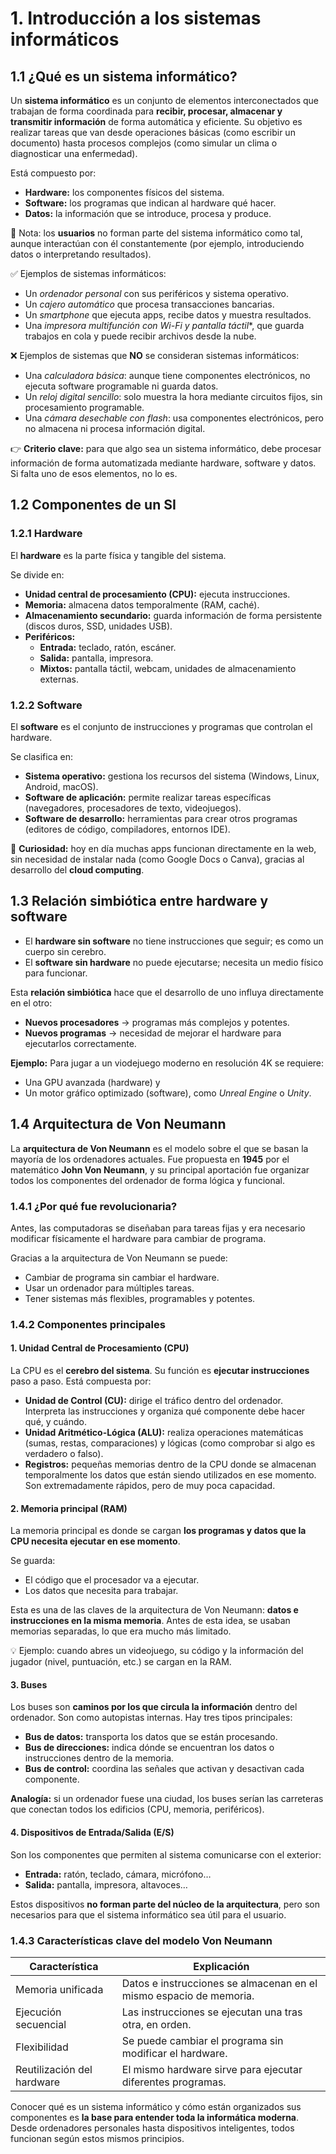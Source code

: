 # 1. Introducción a los sistemas informáticos

## 1.1 ¿Qué es un sistema informático?

Un **sistema informático** es un conjunto de elementos interconectados que trabajan de forma coordinada para **recibir, procesar, almacenar y transmitir información** de forma automática y eficiente. Su objetivo es realizar tareas que van desde operaciones básicas (como escribir un documento) hasta procesos complejos (como simular un clima o diagnosticar una enfermedad).

Está compuesto por:
- **Hardware:** los componentes físicos del sistema.
- **Software:** los programas que indican al hardware qué hacer.
- **Datos:** la información que se introduce, procesa y produce.

📌 Nota: los **usuarios** no forman parte del sistema informático como tal, aunque interactúan con él constantemente (por ejemplo, introduciendo datos o interpretando resultados).

✅ Ejemplos de sistemas informáticos:
- Un *ordenador personal* con sus periféricos y sistema operativo.
- Un *cajero automático* que procesa transacciones bancarias.
- Un *smartphone* que ejecuta apps, recibe datos y muestra resultados.
- Una *impresora multifunción con Wi-Fi y pantalla táctil**, que guarda trabajos en cola y puede recibir archivos desde la nube.

❌ Ejemplos de sistemas que **NO** se consideran sistemas informáticos:
- Una *calculadora básica*:	aunque tiene componentes electrónicos, no ejecuta software programable ni guarda datos.
- Un *reloj digital sencillo*: solo muestra la hora mediante circuitos fijos, sin procesamiento programable.
- Una *cámara desechable con flash*: usa componentes electrónicos, pero no almacena ni procesa información digital.

👉 **Criterio clave:** para que algo sea un sistema informático, debe procesar información de forma automatizada mediante hardware, software y datos. Si falta uno de esos elementos, no lo es.

## 1.2 Componentes de un SI

### 1.2.1 Hardware 

El **hardware** es la parte física y tangible del sistema. 

Se divide en:
- **Unidad central de procesamiento (CPU):** ejecuta instrucciones.
- **Memoria:** almacena datos temporalmente (RAM, caché).
- **Almacenamiento secundario:** guarda información de forma persistente (discos duros, SSD, unidades USB).
- **Periféricos:**
  - **Entrada:** teclado, ratón, escáner.
  - **Salida:** pantalla, impresora.
  - **Mixtos:** pantalla táctil, webcam, unidades de almacenamiento externas.

### 1.2.2 Software

El **software** es el conjunto de instrucciones y programas que controlan el hardware. 

Se clasifica en:
- **Sistema operativo:** gestiona los recursos del sistema (Windows, Linux, Android, macOS).
- **Software de aplicación:** permite realizar tareas específicas (navegadores, procesadores de texto, videojuegos).
- **Software de desarrollo:** herramientas para crear otros programas (editores de código, compiladores, entornos IDE).

📌 **Curiosidad:** hoy en día muchas apps funcionan directamente en la web, sin necesidad de instalar nada (como Google Docs o Canva), gracias al desarrollo del **cloud computing**.

## 1.3 Relación simbiótica entre hardware y software

- El **hardware sin software** no tiene instrucciones que seguir; es como un cuerpo sin cerebro.
- El **software sin hardware** no puede ejecutarse; necesita un medio físico para funcionar.

Esta **relación simbiótica**  hace que el desarrollo de uno influya directamente en el otro:
- **Nuevos procesadores** → programas más complejos y potentes.
- **Nuevos programas** → necesidad de mejorar el hardware para ejecutarlos correctamente.

**Ejemplo:** Para jugar a un viodejuego moderno en resolución 4K se requiere:
- Una GPU avanzada (hardware) y
- Un motor gráfico optimizado (software), como *Unreal Engine* o *Unity*.

## 1.4 Arquitectura de Von Neumann

La **arquitectura de Von Neumann** es el modelo sobre el que se basan la mayoría de los ordenadores actuales. Fue propuesta en **1945** por el matemático **John Von Neumann**, y su principal aportación fue organizar todos los componentes del ordenador de forma lógica y funcional.

### 1.4.1 ¿Por qué fue revolucionaria?

Antes, las computadoras se diseñaban para tareas fijas y era necesario modificar físicamente el hardware para cambiar de programa. 

Gracias a la arquitectura de Von Neumann se puede:
- Cambiar de programa sin cambiar el hardware.
- Usar un ordenador para múltiples tareas.
- Tener sistemas más flexibles, programables y potentes.

### 1.4.2 Componentes principales 

#### 1. Unidad Central de Procesamiento (CPU)

La CPU es el **cerebro del sistema**. Su función es **ejecutar instrucciones** paso a paso. Está compuesta por:

- **Unidad de Control (CU):** dirige el tráfico dentro del ordenador. Interpreta las instrucciones y organiza qué componente debe hacer qué, y cuándo.
- **Unidad Aritmético-Lógica (ALU):** realiza operaciones matemáticas (sumas, restas, comparaciones) y lógicas (como comprobar si algo es verdadero o falso).
- **Registros:** pequeñas memorias dentro de la CPU donde se almacenan temporalmente los datos que están siendo utilizados en ese momento. Son extremadamente rápidos, pero de muy poca capacidad.

#### 2. Memoria principal (RAM)

La memoria principal es donde se cargan **los programas y datos que la CPU necesita ejecutar en ese momento**. 

Se guarda:
- El código que el procesador va a ejecutar.
- Los datos que necesita para trabajar.

Esta es una de las claves de la arquitectura de Von Neumann: **datos e instrucciones en la misma memoria**. Antes de esta idea, se usaban memorias separadas, lo que era mucho más limitado.

💡 Ejemplo: cuando abres un videojuego, su código y la información del jugador (nivel, puntuación, etc.) se cargan en la RAM.

#### 3. Buses

Los buses son **caminos por los que circula la información** dentro del ordenador. Son como autopistas internas. Hay tres tipos principales:

- **Bus de datos:** transporta los datos que se están procesando.
- **Bus de direcciones:** indica dónde se encuentran los datos o instrucciones dentro de la memoria.
- **Bus de control:** coordina las señales que activan y desactivan cada componente.

**Analogía:** si un ordenador fuese una ciudad, los buses serían las carreteras que conectan todos los edificios (CPU, memoria, periféricos).

#### 4. Dispositivos de Entrada/Salida (E/S)

Son los componentes que permiten al sistema comunicarse con el exterior:
- **Entrada:** ratón, teclado, cámara, micrófono…
- **Salida:** pantalla, impresora, altavoces…

Estos dispositivos **no forman parte del núcleo de la arquitectura**, pero son necesarios para que el sistema informático sea útil para el usuario.

### 1.4.3 Características clave del modelo Von Neumann

| Característica             | Explicación                                                                 |
|----------------------------|------------------------------------------------------------------------------|
| Memoria unificada          | Datos e instrucciones se almacenan en el mismo espacio de memoria.          |
| Ejecución secuencial       | Las instrucciones se ejecutan una tras otra, en orden.                      |
| Flexibilidad               | Se puede cambiar el programa sin modificar el hardware.                     |
| Reutilización del hardware | El mismo hardware sirve para ejecutar diferentes programas. 


Conocer qué es un sistema informático y cómo están organizados sus componentes es **la base para entender toda la informática moderna**. Desde ordenadores personales hasta dispositivos inteligentes, todos funcionan según estos mismos principios.
